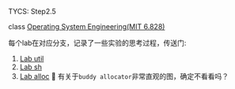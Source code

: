 TYCS: Step2.5

class [Operating System Engineering(MIT 6.828)](https://pdos.csail.mit.edu/6.828/2019/schedule.html)


每个lab在对应分支，记录了一些实验的思考过程，传送门:

1. [Lab util](https://github.com/aptend/xv6-riscv-fall19/tree/util)
2. [Lab sh](https://github.com/aptend/xv6-riscv-fall19/tree/sh)
3. [Lab alloc](https://github.com/aptend/xv6-riscv-fall19/tree/sh)
    💫 有关于`buddy allocator`非常直观的图，确定不看看吗？
